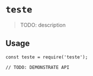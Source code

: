 # `teste`

> TODO: description

## Usage

```
const teste = require('teste');

// TODO: DEMONSTRATE API
```
